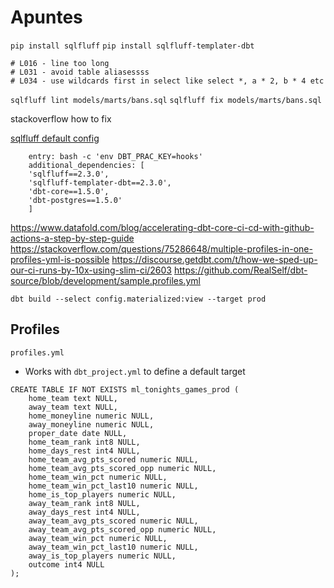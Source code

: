 # Apuntes
`pip install sqlfluff`
`pip install sqlfluff-templater-dbt`


```
# L016 - line too long
# L031 - avoid table aliasessss
# L034 - use wildcards first in select like select *, a * 2, b * 4 etc
```

`sqlfluff lint models/marts/bans.sql`
`sqlfluff fix models/marts/bans.sql`

stackoverflow how to fix 


[sqlfluff default config](https://docs.sqlfluff.com/en/stable/configuration.html#default-configuration)


```
    entry: bash -c 'env DBT_PRAC_KEY=hooks'
    additional_dependencies: [
    'sqlfluff==2.3.0',
    'sqlfluff-templater-dbt==2.3.0',
    'dbt-core==1.5.0',
    'dbt-postgres==1.5.0'
    ]
```

https://www.datafold.com/blog/accelerating-dbt-core-ci-cd-with-github-actions-a-step-by-step-guide
https://stackoverflow.com/questions/75286648/multiple-profiles-in-one-profiles-yml-is-possible
https://discourse.getdbt.com/t/how-we-sped-up-our-ci-runs-by-10x-using-slim-ci/2603
https://github.com/RealSelf/dbt-source/blob/development/sample.profiles.yml

`dbt build --select config.materialized:view --target prod`

## Profiles 
`profiles.yml`
- Works with `dbt_project.yml` to define a default target


```
CREATE TABLE IF NOT EXISTS ml_tonights_games_prod (
	home_team text NULL,
	away_team text NULL,
	home_moneyline numeric NULL,
	away_moneyline numeric NULL,
	proper_date date NULL,
	home_team_rank int8 NULL,
    home_days_rest int4 NULL,
	home_team_avg_pts_scored numeric NULL,
	home_team_avg_pts_scored_opp numeric NULL,
	home_team_win_pct numeric NULL,
	home_team_win_pct_last10 numeric NULL,
	home_is_top_players numeric NULL,
	away_team_rank int8 NULL,
    away_days_rest int4 NULL,
	away_team_avg_pts_scored numeric NULL,
	away_team_avg_pts_scored_opp numeric NULL,
	away_team_win_pct numeric NULL,
	away_team_win_pct_last10 numeric NULL,
	away_is_top_players numeric NULL,
	outcome int4 NULL
);

```